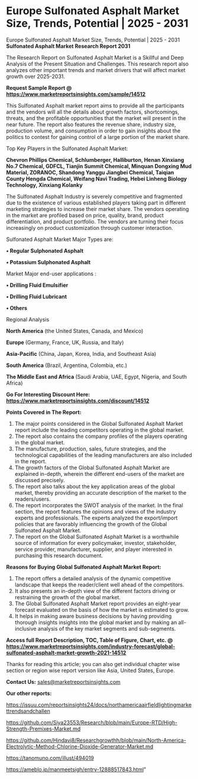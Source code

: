 # Europe Sulfonated Asphalt Market Size, Trends, Potential | 2025 - 2031
Europe Sulfonated Asphalt Market Size, Trends, Potential | 2025 - 2031
<strong>Sulfonated Asphalt Market Research Report 2031</strong>

The Research Report on Sulfonated Asphalt Market is a Skillful and Deep Analysis of the Present Situation and Challenges. This research report also analyzes other important trends and market drivers that will affect market growth over 2025-2031.

<strong>Request Sample Report @ <a href=https://www.marketreportsinsights.com/sample/14512>https://www.marketreportsinsights.com/sample/14512</a></strong>

This Sulfonated Asphalt market report aims to provide all the participants and the vendors will all the details about growth factors, shortcomings, threats, and the profitable opportunities that the market will present in the near future. The report also features the revenue share, industry size, production volume, and consumption in order to gain insights about the politics to contest for gaining control of a large portion of the market share.

Top Key Players in the Sulfonated Asphalt Market:

<strong>Chevron Phillips Chemical, Schlumberger, Halliburton, Henan Xinxiang No.7 Chemical, GDFCL, Tianjin Summit Chemical, Minquan Dongxing Mud Material, ZORANOC, Shandong Yanggu Jiangbei Chemical, Taiqian County Hengda Chemical, Weifang Navi Trading, Hebei Linheng Biology Technology, Xinxiang Kolanky</strong>

The Sulfonated Asphalt Industry is severely competitive and fragmented due to the existence of various established players taking part in different marketing strategies to increase their market share. The vendors operating in the market are profiled based on price, quality, brand, product differentiation, and product portfolio. The vendors are turning their focus increasingly on product customization through customer interaction.

Sulfonated Asphalt Market Major Types are:

<strong>• Regular Sulphonated Asphalt

• Potassium Sulphonated Asphalt</strong>

Market Major end-user applications :

<strong>• Drilling Fluid Emulsifier

• Drilling Fluid Lubricant

• Others</strong>

Regional Analysis

</u><strong><b>North America</b></strong> (the United States, Canada, and Mexico)

<strong><b>Europe </b></strong>(Germany, France, UK, Russia, and Italy)

<strong><b>Asia-Pacific</b></strong> (China, Japan, Korea, India, and Southeast Asia)

<strong><b>South America</b></strong> (Brazil, Argentina, Colombia, etc.)

<strong><b>The Middle East and Africa</b></strong> (Saudi Arabia, UAE, Egypt, Nigeria, and South Africa)

<strong>Go For Interesting Discount Here: <a href=https://www.marketreportsinsights.com/discount/14512>https://www.marketreportsinsights.com/discount/14512</a></strong>

<strong>Points Covered in The Report:</strong>
<ol>
  <li>The major points considered in the Global Sulfonated Asphalt Market report include the leading competitors operating in the global market.</li>
  <li>The report also contains the company profiles of the players operating in the global market.</li>
  <li>The manufacture, production, sales, future strategies, and the technological capabilities of the leading manufacturers are also included in the report.</li>
  <li>The growth factors of the Global Sulfonated Asphalt Market are explained in-depth, wherein the different end-users of the market are discussed precisely.</li>
  <li>The report also talks about the key application areas of the global market, thereby providing an accurate description of the market to the readers/users.</li>
  <li>The report incorporates the SWOT analysis of the market. In the final section, the report features the opinions and views of the industry experts and professionals. The experts analyzed the export/import policies that are favorably influencing the growth of the Global Sulfonated Asphalt Market.</li>
  <li>The report on the Global Sulfonated Asphalt Market is a worthwhile source of information for every policymaker, investor, stakeholder, service provider, manufacturer, supplier, and player interested in purchasing this research document.</li>
</ol>
<strong>Reasons for Buying Global Sulfonated Asphalt Market Report:</strong>

<ol>
  <li>The report offers a detailed analysis of the dynamic competitive landscape that keeps the reader/client well ahead of the competitors.</li>
  <li>It also presents an in-depth view of the different factors driving or restraining the growth of the global market.</li>
  <li>The Global Sulfonated Asphalt Market report provides an eight-year forecast evaluated on the basis of how the market is estimated to grow.</li>
  <li>It helps in making aware business decisions by having providing thorough insights insights into the global market and by making an all-inclusive analysis of the key market segments and sub-segments.</li>
</ol>
<strong>Access full Report Description, TOC, Table of Figure, Chart, etc. @ <a href=https://www.marketreportsinsights.com/industry-forecast/global-sulfonated-asphalt-market-growth-2021-14512>https://www.marketreportsinsights.com/industry-forecast/global-sulfonated-asphalt-market-growth-2021-14512</a></strong>


Thanks for reading this article; you can also get individual chapter wise section or region wise report version like Asia, United States, Europe.

<strong>Contact Us:</strong>
sales@marketreportsinsights.com

<strong>Our other reports:</strong>

<a href=https://issuu.com/reportsinsights24/docs/northamericaairfieldlightingmarkettrendsandchallen>https://issuu.com/reportsinsights24/docs/northamericaairfieldlightingmarkettrendsandchallen</a>

<a href=https://github.com/Siya23553/Research/blob/main/Europe-RTD/High-Strength-Premixes-Market.md>https://github.com/Siya23553/Research/blob/main/Europe-RTD/High-Strength-Premixes-Market.md</a>

<a href=https://github.com/Hindavi8/Researchgrowthh/blob/main/North-America-Electrolytic-Method-Chlorine-Dioxide-Generator-Market.md>https://github.com/Hindavi8/Researchgrowthh/blob/main/North-America-Electrolytic-Method-Chlorine-Dioxide-Generator-Market.md</a>

<a href=https://tanomuno.com/illust/494019>https://tanomuno.com/illust/494019</a>

<a href=https://ameblo.jp/manmeetsigh/entry-12888517843.html>https://ameblo.jp/manmeetsigh/entry-12888517843.html</a>"
